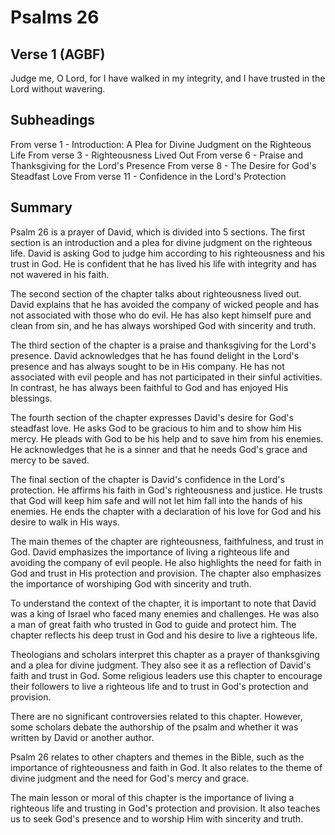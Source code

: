 # Psalms 26

## Verse 1 (AGBF)

Judge me, O Lord, for I have walked in my integrity, and I have trusted in the Lord without wavering.

## Subheadings

From verse 1 - Introduction: A Plea for Divine Judgment on the Righteous Life
From verse 3 - Righteousness Lived Out
From verse 6 - Praise and Thanksgiving for the Lord's Presence
From verse 8 - The Desire for God's Steadfast Love
From verse 11 - Confidence in the Lord's Protection

## Summary

Psalm 26 is a prayer of David, which is divided into 5 sections. The first section is an introduction and a plea for divine judgment on the righteous life. David is asking God to judge him according to his righteousness and his trust in God. He is confident that he has lived his life with integrity and has not wavered in his faith. 

The second section of the chapter talks about righteousness lived out. David explains that he has avoided the company of wicked people and has not associated with those who do evil. He has also kept himself pure and clean from sin, and he has always worshiped God with sincerity and truth. 

The third section of the chapter is a praise and thanksgiving for the Lord's presence. David acknowledges that he has found delight in the Lord's presence and has always sought to be in His company. He has not associated with evil people and has not participated in their sinful activities. In contrast, he has always been faithful to God and has enjoyed His blessings. 

The fourth section of the chapter expresses David's desire for God's steadfast love. He asks God to be gracious to him and to show him His mercy. He pleads with God to be his help and to save him from his enemies. He acknowledges that he is a sinner and that he needs God's grace and mercy to be saved. 

The final section of the chapter is David's confidence in the Lord's protection. He affirms his faith in God's righteousness and justice. He trusts that God will keep him safe and will not let him fall into the hands of his enemies. He ends the chapter with a declaration of his love for God and his desire to walk in His ways. 

The main themes of the chapter are righteousness, faithfulness, and trust in God. David emphasizes the importance of living a righteous life and avoiding the company of evil people. He also highlights the need for faith in God and trust in His protection and provision. The chapter also emphasizes the importance of worshiping God with sincerity and truth. 

To understand the context of the chapter, it is important to note that David was a king of Israel who faced many enemies and challenges. He was also a man of great faith who trusted in God to guide and protect him. The chapter reflects his deep trust in God and his desire to live a righteous life. 

Theologians and scholars interpret this chapter as a prayer of thanksgiving and a plea for divine judgment. They also see it as a reflection of David's faith and trust in God. Some religious leaders use this chapter to encourage their followers to live a righteous life and to trust in God's protection and provision. 

There are no significant controversies related to this chapter. However, some scholars debate the authorship of the psalm and whether it was written by David or another author. 

Psalm 26 relates to other chapters and themes in the Bible, such as the importance of righteousness and faith in God. It also relates to the theme of divine judgment and the need for God's mercy and grace. 

The main lesson or moral of this chapter is the importance of living a righteous life and trusting in God's protection and provision. It also teaches us to seek God's presence and to worship Him with sincerity and truth.